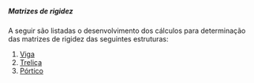 
##### Matrizes de rigidez 

A seguir são listadas o desenvolvimento dos cálculos para determinação das matrizes de rigidez das seguintes estruturas:
1. [Viga](https://github.com/wmpjrufg/ANALISEMATRICIAL/blob/gh-pages/LIBRARY_WORKFLOW.html)
2. [Treliça](https://github.com/wmpjrufg/ANALISEMATRICIAL/blob/gh-pages/LIBRARY_WORKFLOW.html)
3. [Pórtico](https://wmpjrufg.github.io/ANALISEMATRICIAL/LIBRARY_MATRIX_ELEMENTS.html)
